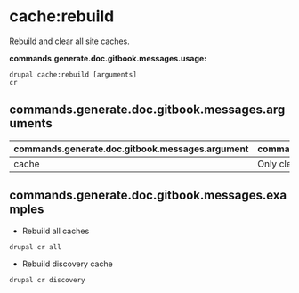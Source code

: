 # cache:rebuild
Rebuild and clear all site caches.

**commands.generate.doc.gitbook.messages.usage:**
```
drupal cache:rebuild [arguments]
cr
```

## commands.generate.doc.gitbook.messages.arguments
commands.generate.doc.gitbook.messages.argument | commands.generate.doc.gitbook.messages.details
---------|-------------
cache | Only clear a specific cache.

## commands.generate.doc.gitbook.messages.examples
* Rebuild all caches
```
drupal cr all
```
* Rebuild discovery cache
```
drupal cr discovery
```
